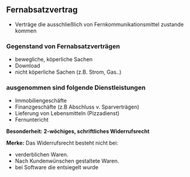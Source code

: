 ## Fernabsatzvertrag

* Verträge die ausschließlich von Fernkommunikationsmittel zustande kommen

### Gegenstand von Fernabsatzverträgen

* bewegliche, köperliche Sachen
* Download
* nicht köperliche Sachen (z.B. Strom, Gas..)

### ausgenommen sind folgende Dienstleistungen

* Immobiliengeschäfte
* Finanzgeschäfte (z.B Abschluss v. Sparverträgen)
* Lieferung von Lebensmitteln (Pizzadienst)
* Fernuntericht

**Besonderheit: 2-wöchiges, schriftliches Widerrufsrecht**

**Merke:** Das Widerrufsrecht besteht nicht bei:
* verderblichen Waren.
* Nach Kundenwünschen gestaltete Waren.
* bei Software die entsiegelt wurde
